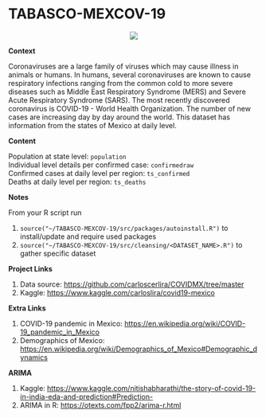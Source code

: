 # TABASCO-MEXCOV-19

<p align="center">
  <img src = "figs/mexico.jpeg"/>
</p>

**Context**

Coronaviruses are a large family of viruses which may cause illness in animals or humans. In humans, several coronaviruses are known to cause respiratory infections ranging from the common cold to more severe diseases such as Middle East Respiratory Syndrome (MERS) and Severe Acute Respiratory Syndrome (SARS). The most recently discovered coronavirus is COVID-19 - World Health Organization. The number of new cases are increasing day by day around the world. This dataset has information from the states of Mexico at daily level.

**Content**

Population at state level: `population` <br/>
Individual level details per confirmed case: `confirmedraw` <br/>
Confirmed cases at daily level per region: `ts_confirmed` <br/>
Deaths at daily level per region: `ts_deaths` <br/>

**Notes**

From your R script run

 1. `source("~/TABASCO-MEXCOV-19/src/packages/autoinstall.R")` to install/update and require used packages <br/>
 2. `source("~/TABASCO-MEXCOV-19/src/cleansing/<DATASET_NAME>.R")` to gather specific dataset <br/>


**Project Links**

  1. Data source: https://github.com/carloscerlira/COVIDMX/tree/master
  2. Kaggle: https://www.kaggle.com/carloslira/covid19-mexico
 
**Extra Links**
 
  1. COVID-19 pandemic in Mexico: https://en.wikipedia.org/wiki/COVID-19_pandemic_in_Mexico 
  2. Demographics of Mexico: https://en.wikipedia.org/wiki/Demographics_of_Mexico#Demographic_dynamics
  
**ARIMA**
 
  1. Kaggle: https://www.kaggle.com/nitishabharathi/the-story-of-covid-19-in-india-eda-and-prediction#Prediction-
  2. ARIMA in R: https://otexts.com/fpp2/arima-r.html 
